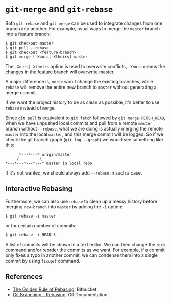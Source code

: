 # `git-merge` and `git-rebase`

Both `git rebase` and `git merge` can be used to integrate changes from one branch into another. For example, usual ways to merge the `master` branch into a feature branch:

```console
$ git checkout master
$ git pull --rebase
$ git checkout <feature-branch>
$ git merge [-Xours|-Xtheirs] master
```

The `-Xours|-Xtheirs` option is used to overwrite conflicts, `-Xours` means the changes in the feature branch will overwrite master.

A major difference is, `merge` won't change the existing branches, while `rebase` will remove the entire new branch to `master` without generating a merge commit.

If we want the project history to be as clean as possible, it's better to use `rebase` instead of `merge`.

Since `git pull` is equivalent to `git fetch` followed by `git merge FETCH_HEAD`, when we have unpushed local commits and pull from a remote `master` branch without `--rebase`, what we are doing is actually merging the remote `master` into the local `master`, and this merge commit will be logged. So if we check the git branch graph (`git log --graph`) we would see something like this:

```
      *---*---* origin/master
     /         \
*---*---*---*---* master in local repo
```

If it's not wanted, we should always add `--rebase` in such a case.

## Interactive Rebasing

Furthermore, we can also use `rebase` to clean up a messy history before merging `new-branch` into `master` by adding the `-i` option:

```console
$ git rebase -i master
```

or for certain number of commits:

```console
$ git rebase -i HEAD~3
```

A list of commits will be shown in a text editor. We can then change the `pick` command and/or reorder the commits as we want. For example, if a commit only fixes a typo in another commit, we can condense them into a single commit by using `fixup`/`f` command.

## References

* [The Golden Rule of Rebasing](https://www.atlassian.com/git/tutorials/merging-vs-rebasing#the-golden-rule-of-rebasing), Bitbucket.
* [Git Branching - Rebasing](https://git-scm.com/book/en/v2/Git-Branching-Rebasing), Git Documentation.
